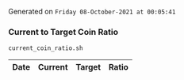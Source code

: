 Generated on `Friday 08-October-2021 at 00:05:41`

### Current to Target Coin Ratio
`current_coin_ratio.sh`

Date|Current|Target|Ratio
---|---|---|---
